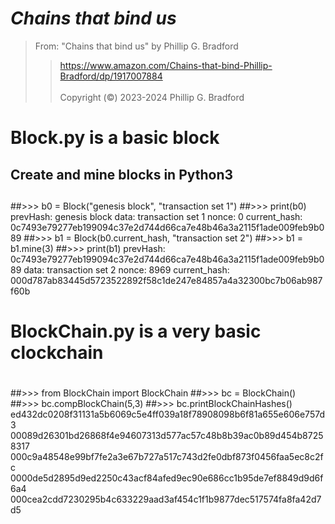 # *Chains that bind us*<br>  

> From: "Chains that bind us" by Phillip G. Bradford <br>  
>>  https://www.amazon.com/Chains-that-bind-Phillip-Bradford/dp/1917007884 <br>  
> Copyright (&copy;) 2023-2024 Phillip G. Bradford <br>


# Block.py is a basic block
##
## Create and mine blocks in Python3
##
##>>> b0 = Block("genesis block", "transaction set 1")
##>>> print(b0)
prevHash: genesis block
data: transaction set 1
nonce: 0
current_hash: 0c7493e79277eb199094c37e2d744d66ca7e48b46a3a2115f1ade009feb9b089
##>>> b1 = Block(b0.current_hash, "transaction set 2")
##>>> b1 = b1.mine(3)
##>>> print(b1)
prevHash: 0c7493e79277eb199094c37e2d744d66ca7e48b46a3a2115f1ade009feb9b089
data: transaction set 2
nonce: 8969
current_hash: 000d787ab83445d5723522892f58c1de247e84857a4a32300bc7b06ab987f60b
##
##
##
# BlockChain.py is a very basic clockchain
#
##
##>>> from BlockChain import BlockChain
##>>> bc = BlockChain()
##>>> bc.compBlockChain(5,3)
##>>>  bc.printBlockChainHashes()
ed432dc0208f31131a5b6069c5e4ff039a18f78908098b6f81a655e606e757d3
00089d26301bd26868f4e94607313d577ac57c48b8b39ac0b89d454b87258317
000c9a48548e99bf7fe2a3e67b727a517c743d2fe0dbf873f0456faa5ec8c2fc
0000de5d2895d9ed2250c43acf84afed9ec90e686cc1b95de7ef8849d9d6f6a4
000cea2cdd7230295b4c633229aad3af454c1f1b9877dec517574fa8fa42d7d5
#
